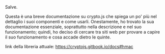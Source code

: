 Salve.

Questa è una breve documentazione su crypto.js che spiega un po' più nel dettaglio i suoi componenti e come usarli. Onestamente, ho trovato la sua documentazione essenziale, soprattutto nella descrizione e nel suo funzionamento; quindi, ho deciso di cercare tra siti web per provare a capire il suo funzionamento e cosa accade dietro le quinte.

link della libreria attuale: https://cryptojs.gitbook.io/docs#hmac
